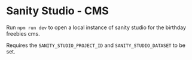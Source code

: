 # Sanity Studio - CMS

Run `npm run dev` to open a local instance of sanity studio for the birthday freebies cms.

Requires the `SANITY_STUDIO_PROJECT_ID` and `SANITY_STUDIO_DATASET` to be set.
